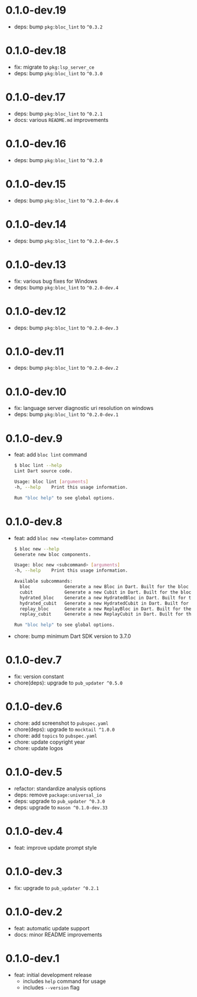 # 0.1.0-dev.19

- deps: bump `pkg:bloc_lint` to `^0.3.2`

# 0.1.0-dev.18

- fix: migrate to `pkg:lsp_server_ce`
- deps: bump `pkg:bloc_lint` to `^0.3.0`

# 0.1.0-dev.17

- deps: bump `pkg:bloc_lint` to `^0.2.1`
- docs: various `README.md` improvements

# 0.1.0-dev.16

- deps: bump `pkg:bloc_lint` to `^0.2.0`

# 0.1.0-dev.15

- deps: bump `pkg:bloc_lint` to `^0.2.0-dev.6`

# 0.1.0-dev.14

- deps: bump `pkg:bloc_lint` to `^0.2.0-dev.5`

# 0.1.0-dev.13

- fix: various bug fixes for Windows
- deps: bump `pkg:bloc_lint` to `^0.2.0-dev.4`

# 0.1.0-dev.12

- deps: bump `pkg:bloc_lint` to `^0.2.0-dev.3`

# 0.1.0-dev.11

- deps: bump `pkg:bloc_lint` to `^0.2.0-dev.2`

# 0.1.0-dev.10

- fix: language server diagnostic uri resolution on windows
- deps: bump `pkg:bloc_lint` to `^0.2.0-dev.1`

# 0.1.0-dev.9

- feat: add `bloc lint` command

  ```sh
  $ bloc lint --help
  Lint Dart source code.

  Usage: bloc lint [arguments]
  -h, --help    Print this usage information.

  Run "bloc help" to see global options.
  ```

# 0.1.0-dev.8

- feat: add `bloc new <template>` command

  ```sh
  $ bloc new --help
  Generate new bloc components.

  Usage: bloc new <subcommand> [arguments]
  -h, --help    Print this usage information.

  Available subcommands:
    bloc             Generate a new Bloc in Dart. Built for the bloc state management library.
    cubit            Generate a new Cubit in Dart. Built for the bloc state management library.
    hydrated_bloc    Generate a new HydratedBloc in Dart. Built for the bloc state management library.
    hydrated_cubit   Generate a new HydratedCubit in Dart. Built for the bloc state management library.
    replay_bloc      Generate a new ReplayBloc in Dart. Built for the bloc state management library.
    replay_cubit     Generate a new ReplayCubit in Dart. Built for the bloc state management library.

  Run "bloc help" to see global options.
  ```

- chore: bump minimum Dart SDK version to 3.7.0

# 0.1.0-dev.7

- fix: version constant
- chore(deps): upgrade to `pub_updater ^0.5.0`

# 0.1.0-dev.6

- chore: add screenshot to `pubspec.yaml`
- chore(deps): upgrade to `mocktail ^1.0.0`
- chore: add `topics` to `pubspec.yaml`
- chore: update copyright year
- chore: update logos

# 0.1.0-dev.5

- refactor: standardize analysis options
- deps: remove `package:universal_io`
- deps: upgrade to `pub_updater ^0.3.0`
- deps: upgrade to `mason ^0.1.0-dev.33`

# 0.1.0-dev.4

- feat: improve update prompt style

# 0.1.0-dev.3

- fix: upgrade to `pub_updater ^0.2.1`

# 0.1.0-dev.2

- feat: automatic update support
- docs: minor README improvements

# 0.1.0-dev.1

- feat: initial development release
  - includes `help` command for usage
  - includes `--version` flag
